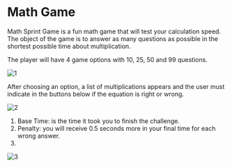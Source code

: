 # Math Game

Math Sprint Game is a fun math game that will test your calculation speed. The object of the game is to answer as many questions as possible in the shortest possible time about multiplication.

The player will have 4 game options with 10, 25, 50 and 99 questions.

![1](https://user-images.githubusercontent.com/31260554/224484533-dcd9078a-8460-483b-ac55-aae89835caa4.jpg)

After choosing an option, a list of multiplications appears and the user must indicate in the buttons below if the equation is right or wrong.

![2](https://user-images.githubusercontent.com/31260554/224484843-b2679669-f8eb-4e3e-85fd-2e4c435c574c.jpg)

1. Base Time: is the time it took you to finish the challenge.
2. Penalty: you will receive 0.5 seconds more in your final time for each wrong answer.
3. 
![3](https://user-images.githubusercontent.com/31260554/224485100-a618f788-3b9f-4359-99e5-db66223407f2.jpg)

